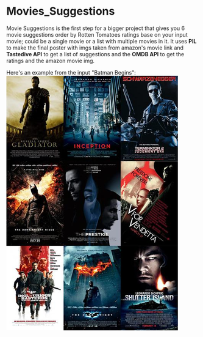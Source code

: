 # Movies_Suggestions

Movie Suggestions is the first step for a bigger project that gives you 6 movie suggestions order by Rotten Tomatoes ratings base on your input movie; could be a single movie or a list with multiple movies in it. It uses **PIL** to make the final poster with imgs taken from amazon's movie link and **Tastedive API** to get a list of suggestions and the **OMDB API** to get the ratings and the amazon movie img.

Here's an example from the input "Batman Begins":     
![alt text](https://raw.githubusercontent.com/dsalzedon/Movies_Suggestions/main/img/movie_recomendations.jpg)   
